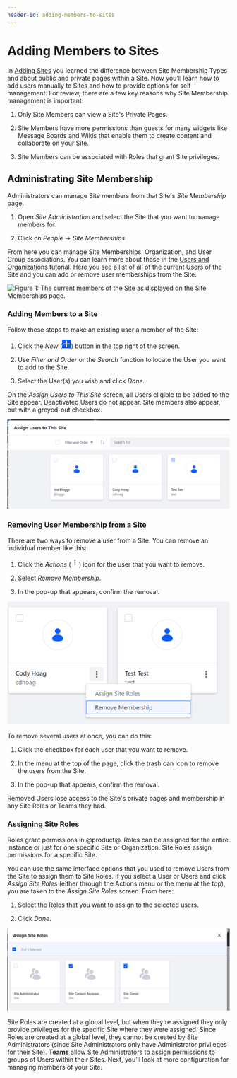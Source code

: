 ```yaml
---
header-id: adding-members-to-sites
---
```


# Adding Members to Sites

In [Adding Sites](/docs/7-1/user/-/knowledge_base/u/adding-sites) you 
learned the difference between Site Membership Types and about public and 
private pages within a Site. Now you'll learn how to add users manually to Sites
and how to provide options for self management. For review, there are a few key
reasons why Site Membership management is important:

1.  Only Site Members can view a Site's Private Pages.

2.  Site Members have more permissions than guests for many widgets like Message
    Boards and Wikis that enable them to create content and collaborate on your
    Site.

3.  Site Members can be associated with Roles that grant Site privileges.

## Administrating Site Membership

Administrators can manage Site members from that Site's *Site Membership* page.

1.  Open *Site Administration* and select the Site that you want to manage
    members for.
 
2.  Click on *People* &rarr; *Site Memberships*

From here you can manage Site Memberships, Organization, and User Group
associations. You can learn more about those in the 
[Users and Organizations tutorial](/docs/7-1/user/-/knowledge_base/u/users-and-organizations). Here
you see a list of all of the current Users of the Site and you can add or remove
user memberships from the Site.

![Figure 1: The current members of the Site as displayed on the *Site Memberships* page. ](../../../../images/orgs-add-organization-site.png)

### Adding Members to a Site

Follow these steps to make an existing user a member of the Site:

1.  Click the *New* (![Add User](../../../../images/icon-add.png)) 
    button in the top right of the screen.

2.  Use *Filter and Order* or the *Search* function to locate the User you want
    to add to the Site.
 
3.  Select the User(s) you wish and click *Done*.

On the *Assign Users to This Site* screen, all Users eligible to be added to the
Site appear. Deactivated Users do not appear. Site members also appear, but with
a greyed-out checkbox.

![Figure 2: The list of users available to add to the current Site. Note that the current members are visible but cannot be added or removed here. ](../../../../images/assign-users.png)

### Removing User Membership from a Site

There are two ways to remove a user from a Site. You can remove an individual 
member like this:

1.  Click the *Actions* (![Actions](../../../../images/icon-actions.png)) icon
    for the user that you want to remove.
 
2.  Select *Remove Membership*.

3.  In the pop-up that appears, confirm the removal.

![Figure 3: Selecting to remove a user. ](../../../../images/remove-user.png)

To remove several users at once, you can do this:

1.  Click the checkbox for each user that you want to remove.

2.  In the menu at the top of the page, click the trash can icon to remove the
    users from the Site. 

3.  In the pop-up that appears, confirm the removal.

Removed Users lose access to the Site's private pages and membership in any Site
Roles or Teams they had. 

### Assigning Site Roles

Roles grant permissions in @product@. Roles can be assigned for the entire
instance or just for one specific Site or Organization. Site Roles assign
permissions for a specific Site.

You can use the same interface options that you used to remove Users from the 
Site to assign them to Site Roles. If you select a User or Users and click
*Assign Site Roles* (either through the Actions menu or the menu at the top),
you are taken to the *Assign Site Roles* screen. From here:

1.  Select the Roles that you want to assign to the selected users.

2.  Click *Done*.

![Figure 4: Assigning Site Roles. ](../../../../images/assigning-site-roles.png)

Site Roles are created at a global level, but when they're assigned they only
provide privileges for the specific Site where they were assigned. Since Roles
are created at a global level, they cannot be created by Site Administrators
(since Site Administrators only have Administrator privileges for their Site).
**Teams** allow Site Administrators to assign permissions to groups of Users
within their Sites. Next, you'll look at more configuration for managing members
of your Site.

